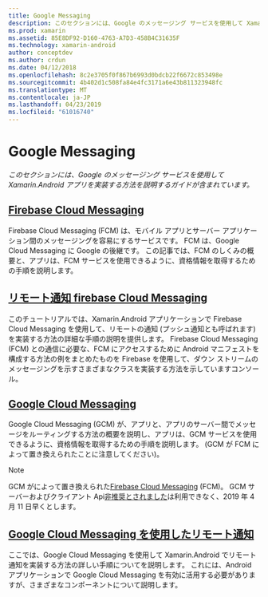 ```yaml
---
title: Google Messaging
description: このセクションには、Google のメッセージング サービスを使用して Xamarin.Android アプリを実装する方法を説明するガイドが含まれています。
ms.prod: xamarin
ms.assetid: 85E8DF92-D160-4763-A7D3-458B4C31635F
ms.technology: xamarin-android
author: conceptdev
ms.author: crdun
ms.date: 04/12/2018
ms.openlocfilehash: 8c2e3705f0f867b6993d0bdcb22f6672c853498e
ms.sourcegitcommit: 4b402d1c508fa84e4fc3171a6e43b811323948fc
ms.translationtype: MT
ms.contentlocale: ja-JP
ms.lasthandoff: 04/23/2019
ms.locfileid: "61016740"
---
```

# <a name="google-messaging"></a>Google Messaging

_このセクションには、Google のメッセージング サービスを使用して Xamarin.Android アプリを実装する方法を説明するガイドが含まれています。_

## <a name="firebase-cloud-messagingfirebase-cloud-messagingmd"></a>[Firebase Cloud Messaging](firebase-cloud-messaging.md)

Firebase Cloud Messaging (FCM) は、モバイル アプリとサーバー アプリケーション間のメッセージングを容易にするサービスです。 FCM は、Google Cloud Messaging に Google の後継です。 この記事では、FCM のしくみの概要と、アプリは、FCM サービスを使用できるように、資格情報を取得するための手順を説明します。

## <a name="remote-notifications-with-firebase-cloud-messagingremote-notifications-with-fcmmd"></a>[リモート通知 firebase Cloud Messaging](remote-notifications-with-fcm.md)

このチュートリアルでは、Xamarin.Android アプリケーションで Firebase Cloud Messaging を使用して、リモートの通知 (プッシュ通知とも呼ばれます) を実装する方法の詳細な手順の説明を提供します。 Firebase Cloud Messaging (FCM) との通信に必要な、FCM にアクセスするために Android マニフェストを構成する方法の例をまとめたものを Firebase を使用して、ダウン ストリームのメッセージングを示すさまざまなクラスを実装する方法を示していますコンソール。

## <a name="google-cloud-messaginggoogle-cloud-messagingmd"></a>[Google Cloud Messaging](google-cloud-messaging.md)

Google Cloud Messaging (GCM) が、アプリと、アプリのサーバー間でメッセージをルーティングする方法の概要を説明し、アプリは、GCM サービスを使用できるように、資格情報を取得するための手順を説明します。 (GCM が FCM によって置き換えられたことに注意してください)。

> [!NOTE]
> GCM がによって置き換えられた[Firebase Cloud Messaging](~/android/data-cloud/google-messaging/firebase-cloud-messaging.md) (FCM)。
> GCM サーバーおよびクライアント Api[非推奨とされました](https://firebase.googleblog.com/2018/04/time-to-upgrade-from-gcm-to-fcm.html)は利用できなく、2019 年 4 月 11 日早くとします。

## <a name="remote-notifications-with-google-cloud-messagingremote-notifications-with-gcmmd"></a>[Google Cloud Messaging を使用したリモート通知](remote-notifications-with-gcm.md)

ここでは、Google Cloud Messaging を使用して Xamarin.Android でリモート通知を実装する方法の詳しい手順についてを説明します。
これには、Android アプリケーションで Google Cloud Messaging を有効に活用する必要がありますが、さまざまなコンポーネントについて説明します。


